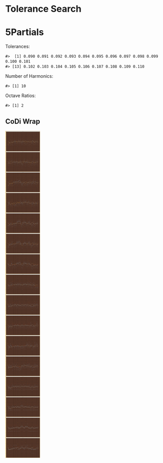 Tolerance Search
================

# 5Partials

Tolerances:

    #>  [1] 0.090 0.091 0.092 0.093 0.094 0.095 0.096 0.097 0.098 0.099 0.100 0.101
    #> [13] 0.102 0.103 0.104 0.105 0.106 0.107 0.108 0.109 0.110

Number of Harmonics:

    #> [1] 10

Octave Ratios:

    #> [1] 2

## CoDi Wrap

![](../figures/tolerance_search/unnamed-chunk-12-1.png)<!-- -->
